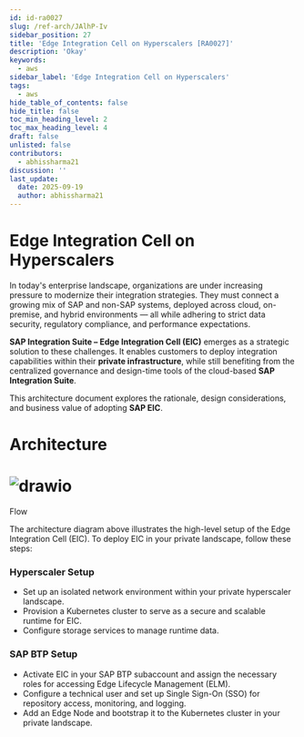 ```yaml
---
id: id-ra0027
slug: /ref-arch/JAlhP-Iv
sidebar_position: 27
title: 'Edge Integration Cell on Hyperscalers [RA0027]'
description: 'Okay'
keywords:
  - aws
sidebar_label: 'Edge Integration Cell on Hyperscalers'
tags:
  - aws
hide_table_of_contents: false
hide_title: false
toc_min_heading_level: 2
toc_max_heading_level: 4
draft: false
unlisted: false
contributors:
  - abhissharma21
discussion: ''
last_update:
  date: 2025-09-19
  author: abhissharma21
---
```


# Edge Integration Cell on Hyperscalers

In today's enterprise landscape, organizations are under increasing pressure to modernize their integration strategies. They must connect a growing mix of SAP and non-SAP systems, deployed across cloud, on-premise, and hybrid environments — all while adhering to strict data security, regulatory compliance, and performance expectations.

**SAP Integration Suite – Edge Integration Cell (EIC)** emerges as a strategic solution to these challenges. It enables customers to deploy integration capabilities within their **private infrastructure**, while still benefiting from the centralized governance and design-time tools of the cloud-based **SAP Integration Suite**.

This architecture document explores the rationale, design considerations, and business value of adopting **SAP EIC**.

# Architecture

# ![drawio](drawio/diagram-FZ66j13rG4.drawio)

Flow

The architecture diagram above illustrates the high-level setup of the Edge Integration Cell (EIC). To deploy EIC in your private landscape, follow these steps:

### Hyperscaler Setup

- Set up an isolated network environment within your private hyperscaler landscape.
- Provision a Kubernetes cluster to serve as a secure and scalable runtime for EIC.
- Configure storage services to manage runtime data.

### SAP BTP Setup

- Activate EIC in your SAP BTP subaccount and assign the necessary roles for accessing Edge Lifecycle Management (ELM).
- Configure a technical user and set up Single Sign-On (SSO) for repository access, monitoring, and logging.
- Add an Edge Node and bootstrap it to the Kubernetes cluster in your private landscape.



